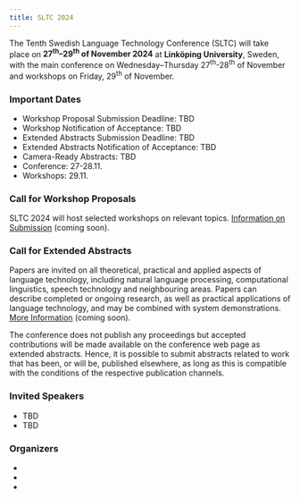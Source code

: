 ```yaml
---
title: SLTC 2024
---
```


The Tenth Swedish Language Technology Conference (SLTC) will take place on **27<sup>th</sup>–29<sup>th</sup> of November 2024** at **Linköping University**, Sweden, with the main conference on Wednesday–Thursday 27<sup>th</sup>-28<sup>th</sup> of November and workshops on Friday, 29<sup>th</sup> of November.

### Important Dates

* Workshop Proposal Submission Deadline: TBD
* Workshop Notification of Acceptance: TBD
* Extended Abstracts Submission Deadline: TBD
* Extended Abstracts Notification of Acceptance: TBD
* Camera-Ready Abstracts: TBD 
* Conference: 27-28.11. 
* Workshops: 29.11. 

### Call for Workshop Proposals

SLTC 2024 will host selected workshops on relevant topics. [Information on Submission](cfw) (coming soon).

### Call for Extended Abstracts

Papers are invited on all theoretical, practical and applied aspects of language technology, including natural language processing, computational linguistics, speech technology and neighbouring areas. Papers can describe completed or ongoing research, as well as practical applications of language technology, and may be combined with system demonstrations. [More Information](cfp) (coming soon).

The conference does not publish any proceedings but accepted contributions will be made available on the conference web page as extended abstracts. Hence, it is possible to submit abstracts related to work that has been, or will be, published elsewhere, as long as this is compatible with the conditions of the respective publication channels.

### Invited Speakers

* TBD
* TBD 

### Organizers 

*
*
*

